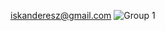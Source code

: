 iskanderesz@gmail.com
![Group 1](https://user-images.githubusercontent.com/100485088/205770933-8f246b57-20f2-45d1-a5e9-5e23548a396a.png)
